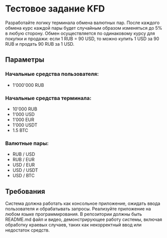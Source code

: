 # Тестовое задание KFD

Разработайте логику терминала обмена валютных пар. После каждого обмена курс каждой пары будет случайным образом изменяться до 5% в любую сторону. Обмен осуществляется по одинаковому курсу для покупки и продажи: если 1 RUB = 90 USD, то можно купить 1 USD за 90 RUB и продать 90 RUB за 1 USD.

## Параметры

### Начальные средства пользователя:

- 1'000'000 RUB

### Начальные средства терминала:

- 10'000 RUB
- 1'000 USD
- 1'000 EUR
- 1'000 USDT
- 1.5 BTC

### Валютные пары:

- RUB / USD
- RUB / EUR
- USD / EUR
- USD / USDT
- USD / BTC

## Требования

Система должна работать как консольное приложение, ожидать ввода пользователя и обрабатывать запросы. Реализуйте приложение на любом языке программирования. В репозитории должны быть README.md файл и видео, демонстрирующее работу системы, включая обработку краевых случаев, таких как некорректный ввод или недостаток средств.
